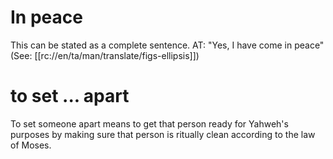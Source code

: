 # In peace

This can be stated as a complete sentence. AT: "Yes, I have come in peace" (See: [[rc://en/ta/man/translate/figs-ellipsis]])

# to set ... apart

To set someone apart means to get that person ready for Yahweh's purposes by making sure that person is ritually clean according to the law of Moses.

